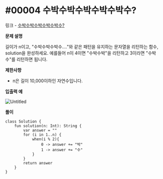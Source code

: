 # #00004 수박수박수박수박수박수?

링크 - [수박수박수박수박수박수?](https://school.programmers.co.kr/learn/courses/30/lessons/12922)

**문제 설명**

길이가 n이고, "수박수박수박수...."와 같은 패턴을 유지하는 문자열을 리턴하는 함수, solution을 완성하세요. 예를들어 n이 4이면 "수박수박"을 리턴하고 3이라면 "수박수"를 리턴하면 됩니다.

****제한사항****

- n은 길이 10,000이하인 자연수입니다.

****입출력 예****

![Untitled](https://user-images.githubusercontent.com/105714784/212686687-bf561dc5-3d1d-4cde-a87f-ca31899d0fc5.png)

**풀이**

```
class Solution {
    fun solution(n: Int): String {
        var answer = ""
        for (i in 1..n) {
            when(i % 2){
                0 -> answer += "박"
                1 -> answer += "수"
            }
        }
        return answer
    }
}
```
